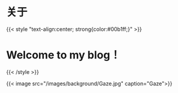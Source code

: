 # 关于


{{< style "text-align:center; strong{color:#00b1ff;}" >}}

# **Welcome to my blog！**

{{< /style >}}



{{< image src="/images/background/Gaze.jpg" caption="Gaze">}}

